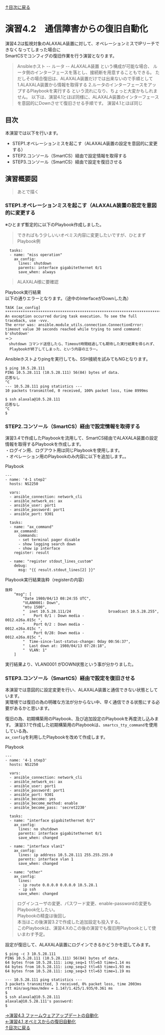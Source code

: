 [↑目次に戻る](/README.md)
<br>
# 演習4.2　通信障害からの復旧自動化


演習4.2は監視対象のALAXALA装置に対して、オペレーションミスでIPリーチできなくなってしまった場合に  
SmartCSでコンフィグの復旧作業を行う演習となります。

> Ansibleホスト -- ルータ -- ALAXALA装置 という構成が可能な場合、
> ルータ側のインターフェースを落とし、接続断を用意することもできる。
> ただしその場合復旧は、ALAXALA装置だけでは出来ないので手順として
> 1.ALAXALA装置から情報を取得する
> 2.ルータのインターフェースをアップするPlaybookを実行する
> という流れになり、ちょっと大変かもしれません。
> 以下は、演習4.1とほぼ同様に、ALAXALA装置のインターフェースを意図的にDownさせて復旧させる手順です。
> 演習4.1とほぼ同じ

## 目次
本演習では以下を行います。  
- STEP1.オペレーションミスを起こす（ALAXALA装置の設定を意図的に変更する）
- STEP2.コンソール（SmartCS）経由で設定情報を取得する
- STEP3.コンソール（SmartCS）経由で設定を復旧させる


## 演習概要図

> あとで描く


### STEP1.オペレーションミスを起こす（ALAXALA装置の設定を意図的に変更する

※ひとまず暫定的に以下のPlaybook作成しました。
> できればもう少しいいオペミス内容に変更したいですが、ひとまず  
Playbook例
```
  tasks:
  - name: "miss operation"
    ax_config:
      lines: shutdown
      parents: interface gigabitethernet 0/1 
      save_when: always
```
> ALAXALA様に要確認

Playbook実行結果  
以下の通りエラーとなります。（途中のInterfaceがDownした為）
```
TASK [ax_config] ***************************************************************************
An exception occurred during task execution. To see the full traceback, use -vvv. 
The error was: ansible.module_utils.connection.ConnectionError: timeout value 30 seconds reached while trying to send command: b'shutdown'
＝＞
　shutdown コマンド送信したら、Timeout時間経過しても期待した実行結果を得られず、
  Playbookが終了してしまった、という内容のエラー。
```

Ansibleホストよりpingを実行しても、SSH接続を試みてもNGとなります。
```
$ ping 10.5.28.111
PING 10.5.28.111 (10.5.28.111) 56(84) bytes of data.
応答なし
^C
--- 10.5.28.111 ping statistics ---
10 packets transmitted, 0 received, 100% packet loss, time 8999ms

$ ssh alaxala@10.5.28.111
応答なし
^C
$ 
```

### STEP2.コンソール（SmartCS）経由で設定情報を取得する

演習3.4で作成したPlaybookを流用して、SmartCS経由でALAXALA装置の設定情報を取得するPlaybookを作成します。  
・ログイン用、ログアウト用は同じPlaybookを使用します。  
・オペレーション用のPlaybookのみ内容に以下を追加します。。  

Playbook  
```
---
- name: '4-1 step2'
  hosts: NS2250
  
  vars:
  - ansible_connection: network_cli
  - ansible_network_os: ax
  - ansible_user: port1
  - ansible_password: port1
  - ansible_port: 9301

  tasks:
  - name: "ax_command"
    ax_command:
      commands:
      - set terminal pager disable
      - show logging search down
      - show ip interface 
    register: result

  - name: "register stdout_lines_custom"
    debug:
      msg: "{{ result.stdout_lines[2] }}"
```

Playbook実行結果抜粋（registerの内容）
```
抜粋
    "msg": [
        "Date 1980/04/13 08:24:55 UTC",
        "VLAN0001: Down",
        "mtu 1500",
        "  inet 10.5.28.111/24                 broadcast 10.5.28.255",
        "    Port 0/1 : Down media -                          0012.e26a.015c ",
        "    Port 0/2 : Down media -                          0012.e26a.015c ",
        "    Port 0/28: Down media -                          0012.e26a.015c ",
        "  Time-since-last-status-change: 0day 00:56:37",
        "  Last down at: 1980/04/13 07:28:18",
        "  VLAN: 1"
    ]
```

実行結果より、VLAN0001 がDOWN状態という事が分かりました。


### STEP3.コンソール（SmartCS）経由で設定を復旧させる

本演習では意図的に設定変更を行い、ALAXALA装置と通信できない状態としています。  
実環境では復旧の為の明確な方法が分からない中、早く通信できる状態にする必要があるかと思います。

復旧の為、初期構築用のPlaybook、及び追加設定のPlaybookを再度流し込みます。
演習3.1で作成した初期構築用のPlaybookは、<code>smartcs_tty_command</code>を使用している為、  
<code>ax_config</code>を利用したPlaybookを改めて作成します。

Playbook  
```
---
- name: '4-1 step3'
  hosts: NS2250
  
  vars:
  - ansible_connection: network_cli
  - ansible_network_os: ax
  - ansible_user: port1
  - ansible_password: port1
  - ansible_port: 9301
  - ansible_become: yes 
  - ansible_become_method: enable
  - ansible_become_pass: 'secret2230'

  tasks:
  - name: "interface gigabitethernet 0/1"
    ax_config:
      lines: no shutdown
      parents: interface gigabitethernet 0/1
      save_when: changed
  
  - name: "interface vlan1"
    ax_config:
      lines: ip address 10.5.28.111 255.255.255.0
      parents: interface vlan 1
      save_when: changed
  
  - name: "other"
    ax_config:
      lines: 
      - ip route 0.0.0.0 0.0.0.0 10.5.28.1 
      - ip ssh
      save_when: changed
```
> ログインユーザの変更、パスワード変更、enable-passwordの変更もPlaybook化したい。  
> Playbookの精査は後回し  
> 本当はこの後演習3.2で作成した追加設定も投入する。  
> このPlaybookは、演習4.Xのこの後の演習でも復旧用Playbookとして使いまわす予定。  


設定が復旧して、ALAXALA装置にログインできるかどうかを認してみます。
```
$ ping -c 3 10.5.28.111
PING 10.5.28.111 (10.5.28.111) 56(84) bytes of data.
64 bytes from 10.5.28.111: icmp_seq=1 ttl=63 time=1.14 ms
64 bytes from 10.5.28.111: icmp_seq=2 ttl=63 time=1.93 ms
64 bytes from 10.5.28.111: icmp_seq=3 ttl=63 time=1.19 ms

--- 10.5.28.111 ping statistics ---
3 packets transmitted, 3 received, 0% packet loss, time 2003ms
rtt min/avg/max/mdev = 1.147/1.425/1.935/0.361 ms
$ 
$ ssh alaxala@10.5.28.111
alaxala@10.5.28.111's password: 
$ 
```



[→演習4.3 ファームウェアアップデートの自動化](/4.3-automation_of_firmware_update.md)  
[←演習4.1 オペミスからの復旧自動化](/4.1-automation_of_operation_error_recovery.md)  
[↑目次に戻る](/README.md)
